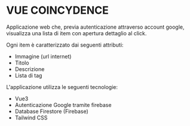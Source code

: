 # VUE COINCYDENCE

Applicazione web che, previa autenticazione attraverso account google, visualizza una lista di item con apertura dettaglio al click.

Ogni item è caratterizzato dai seguenti attributi:

* Immagine (url internet)
* Titolo
* Descrizione
* Lista di tag

L'applicazione utilizza le seguenti tecnologie:

* Vue3
* Autenticazione Google tramite firebase
* Database Firestore (Firebase)
* Tailwind CSS
